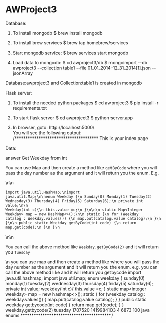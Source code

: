 # AWProject3

Database:
1. To install mongodb
$ brew install mongodb

2. To install brew services 
$ brew tap homebrew/services

3. Start mongodb service:
$ brew services start mongodb

4. Load data to mongodb:
$ cd awproject3/db
$ mongoimport --db awproject3 --collection table1 --file 01_01_2014-12_31_2014[1].json --jsonArray

Database:awproject3 and Collection:table1 is created in mongodb

Flask server:
1. To install the needed python packages
$ cd awproject3
$ pip install -r requirements.txt

2. To start flask server
$ cd awproject3
$ python server.app

3. In browser, goto: http://localhost:5000/  
You will see the following output:  
/**************************************
This is your index page

Data:

answer Get Weekday from int <p>You can use Map and then create a method like <code>getByCode</code> where you will pass the day number as the argument and it will return you the enum. E.g.</p>\n\n<pre><code>import java.util.HashMap;\nimport java.util.Map;\n\nenum Weekday {\n Sunday(0) Monday(1) Tuesday(2) Wednesday(3) Thursday(4) Friday(5) Saturday(6);\n private int value;\n\n Weekday(int c){\n this.value =c;\n }\n\n\n static Map&lt;Integer Weekday&gt; map = new HashMap&lt;&gt;();\n\n static {\n for (Weekday catalog : Weekday.values()) {\n map.put(catalog.value catalog);\n }\n }\n\n public static Weekday getByCode(int code) {\n return map.get(code);\n }\n }\n</code></pre>\n\n<p>You can call the above method like <code>Weekday.getByCode(2)</code> and it will return you <code>Tuesday</code></p>\n you can use map and then create a method like where you will pass the day number as the argument and it will return you the enum. e.g. you can call the above method like and it will return you getbycode import java.util.hashmap; import java.util.map; enum weekday { sunday(0) monday(1) tuesday(2) wednesday(3) thursday(4) friday(5) saturday(6); private int value; weekday(int c){ this.value =c; } static map&lt;integer weekday&gt; map = new hashmap&lt;&gt;(); static { for (weekday catalog : weekday.values()) { map.put(catalog.value catalog); } } public static weekday getbycode(int code) { return map.get(code); } } weekday.getbycode(2) tuesday 1707520 1419984103 4 6873 100 java enums
*****************************************/


